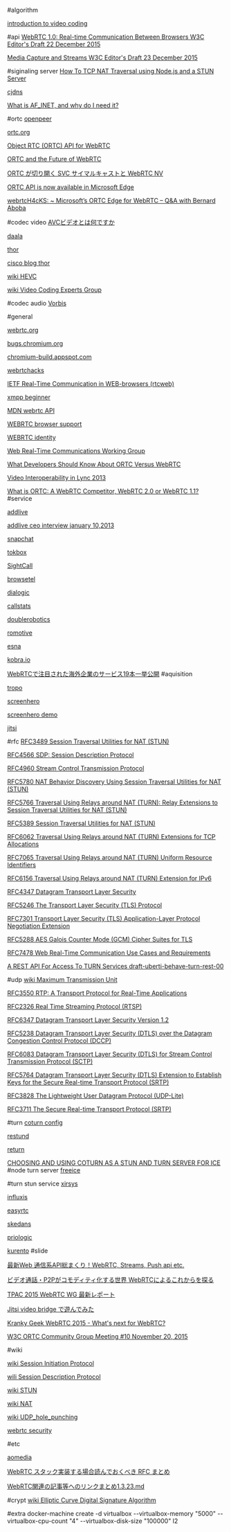 #algorithm

[introduction to video coding](http://people.xiph.org/~tterribe/pubs/lca2012/auckland/intro_to_video1.pdf)


#api
[WebRTC 1.0: Real-time Communication Between Browsers W3C Editor's Draft 22 December 2015](http://w3c.github.io/webrtc-pc/)

[Media Capture and Streams W3C Editor's Draft 23 December 2015](http://w3c.github.io/mediacapture-main/)

#siginaling server
[How To TCP NAT Traversal using Node.js and a STUN Server](http://blog.sogilis.com/post/87085010136/how-to-tcp-nat-traversal-using-nodejs-and-a-stun)

[cjdns](http://wiki.coffee0101.com/wiki/Cjdns)

[What is AF_INET, and why do I need it?](http://stackoverflow.com/questions/1593946/what-is-af-inet-and-why-do-i-need-it)

#ortc
[openpeer](http://openpeer.org/)

[ortc.org](http://ortc.org/)

[Object RTC (ORTC) API for WebRTC](http://ortc.org/wp-content/uploads/2014/04/ortc.html)

[ORTC and the Future of WebRTC](http://www.infoq.com/news/2014/08/ortc-webrtc)

[ORTC が切り開く SVC サイマルキャストと WebRTC NV](http://jxck.hatenablog.com/entry/ortc-to-webrtcnv)

[ORTC API is now available in Microsoft Edge](https://blogs.windows.com/msedgedev/2015/09/18/ortc-api-is-now-available-in-microsoft-edge/)

[webrtcH4cKS: ~ Microsoft’s ORTC Edge for WebRTC – Q&A with Bernard Aboba](https://webrtchacks.com/ortc-edge-microsoft-qa/)

#codec video
[AVCビデオとは何ですか](http://www.winxdvd.com/blog/avc.htm)

[daala](https://xiph.org/daala/)

[thor](https://github.com/cisco/thor)

[cisco blog thor](http://blogs.cisco.com/collaboration/world-meet-thor-a-project-to-hammer-out-a-royalty-free-video-codec)

[wiki HEVC](https://en.wikipedia.org/wiki/High_Efficiency_Video_Coding)

[wiki Video Coding Experts Group](https://en.wikipedia.org/wiki/Video_Coding_Experts_Group)

#codec audio
[Vorbis](https://ja.wikipedia.org/wiki/Vorbis)

#general

[webrtc.org](https://webrtc.org/)

[bugs.chromium.org](https://bugs.chromium.org/p/webrtc/issues/list)

[chromium-build.appspot.com](https://chromium-build.appspot.com/p/chromium/console)

[webrtchacks](https://webrtchacks.com/about/)

[IETF Real-Time Communication in WEB-browsers (rtcweb)](https://datatracker.ietf.org/wg/rtcweb/documents/)

[xmpp beginner](http://www.im-net.org/sp/xmpp/)

[MDN webrtc API](https://developer.mozilla.org/en-US/docs/Web/API/WebRTC_API)

[WEBRTC browser support](http://iswebrtcreadyyet.com/)

[WEBRTC identity](https://www.terena.org/activities/tf-webrtc/meeting2/slides/20150519-webrtc-identity.pdf)

[Web Real-Time Communications Working Group](http://www.w3.org/2011/04/webrtc/)

[What Developers Should Know About ORTC Versus WebRTC](http://www.programmableweb.com/news/what-developers-should-know-about-ortc-versus-webrtc/analysis/2015/10/12)

[Video Interoperability in Lync 2013](http://blog.schertz.name/2012/07/video-interoperability-in-lync-2013/)


[What is ORTC: A WebRTC Competitor, WebRTC 2.0 or WebRTC 1.1?](https://bloggeek.me/ortc-webrtc/)
#service


[addlive](http://www.addlive.com/)

[addlive ceo interview january 10,2013](https://bloggeek.me/addlive-interview/)

[snapchat](https://www.snapchat.com/)

[tokbox](https://tokbox.com/)

[SightCall](http://www.sightcall.com/about/)

[browsetel](https://www.browsetel.com/)

[dialogic](http://www.dialogic.com/)

[callstats](http://www.callstats.io/)

[doublerobotics](http://www.doublerobotics.com/)

[romotive](https://www.crunchbase.com/organization/romotive#/entity)

[esna](http://www.esna.com/index.html#)

[kobra.io](https://kobra.io/#/)

[WebRTCで注目された海外企業のサービス19本一挙公開](https://html5experts.jp/yusuke-naka/1130/)
#aquisition

[tropo](http://tropo.acrossway.com/method/top)

[screenhero](https://screenhero.com/login/)

[screenhero demo](https://www.youtube.com/watch?v=5BOAArc7vfM)

[jitsi](https://jitsi.org/Projects/JitsiVideobridge)

#rfc
[RFC3489 Session Traversal Utilities for NAT (STUN)](https://tools.ietf.org/html/rfc5389)

[RFC4566 SDP: Session Description Protocol](https://tools.ietf.org/html/rfc4566)

[RFC4960 Stream Control Transmission Protocol](https://tools.ietf.org/html/rfc4960)

[RFC5780 NAT Behavior Discovery Using Session Traversal Utilities for NAT (STUN)](https://tools.ietf.org/html/rfc5780)

[RFC5766 Traversal Using Relays around NAT (TURN): Relay Extensions to Session Traversal Utilities for NAT (STUN)](http://tools.ietf.org/html/rfc5766)

[RFC5389 Session Traversal Utilities for NAT (STUN)](https://tools.ietf.org/html/rfc5389)

[RFC6062 Traversal Using Relays around NAT (TURN) Extensions for TCP Allocations](https://tools.ietf.org/html/rfc6062)

[RFC7065 Traversal Using Relays around NAT (TURN) Uniform Resource Identifiers](https://tools.ietf.org/html/rfc7065)

[RFC6156 Traversal Using Relays around NAT (TURN) Extension for IPv6](https://tools.ietf.org/html/rfc6156)

[RFC4347 Datagram Transport Layer Security](https://tools.ietf.org/html/rfc4347)

[RFC5246 The Transport Layer Security (TLS) Protocol](https://tools.ietf.org/html/rfc5246)

[RFC7301 Transport Layer Security (TLS) Application-Layer Protocol Negotiation Extension](https://tools.ietf.org/html/rfc7301)

[RFC5288 AES Galois Counter Mode (GCM) Cipher Suites for TLS](https://tools.ietf.org/html/rfc5288)

[RFC7478 Web Real-Time Communication Use Cases and Requirements](https://tools.ietf.org/html/rfc7478)

[A REST API For Access To TURN Services draft-uberti-behave-turn-rest-00](http://tools.ietf.org/html/draft-uberti-behave-turn-rest-00)

#udp
[wiki Maximum Transmission Unit](https://ja.wikipedia.org/wiki/Maimum_Transmission_Unit)

[RFC3550 RTP: A Transport Protocol for Real-Time Applications](https://www.ietf.org/rfc/rfc3550.txt)

[RFC2326 Real Time Streaming Protocol (RTSP)](https://www.ietf.org/rfc/rfc2326.txt)

[RFC6347 Datagram Transport Layer Security Version 1.2](https://tools.ietf.org/html/rfc6347)

[RFC5238 Datagram Transport Layer Security (DTLS) over the Datagram Congestion Control Protocol (DCCP)](https://tools.ietf.org/html/rfc5238)

[RFC6083 Datagram Transport Layer Security (DTLS) for Stream Control Transmission Protocol (SCTP)](https://tools.ietf.org/html/rfc6083)

[RFC5764 Datagram Transport Layer Security (DTLS) Extension to Establish Keys for the Secure Real-time Transport Protocol (SRTP)](https://tools.ietf.org/html/rfc5764)

[RFC3828 The Lightweight User Datagram Protocol (UDP-Lite)](https://tools.ietf.org/html/rfc3828)

[RFC3711 The Secure Real-time Transport Protocol (SRTP)](https://tools.ietf.org/html/rfc3711)

#turn
[coturn config](https://github.com/coturn/coturn/blob/master/examples/etc/turnserver.conf)

[restund](http://creytiv.com/restund.html)

[return](https://www.resiprocate.org/ReTurn_Overview)

[CHOOSING AND USING COTURN AS A STUN AND TURN SERVER FOR ICE](http://www.furorteutonicus.eu/2014/09/30/choosing-and-using-coturn-as-a-stun-and-turn-server-for-ice/)
#node turn server
[freeice](https://github.com/DamonOehlman/freeice)



#turn stun service
[xirsys](http://xirsys.com/)

[influxis](http://influxis.com/)

[easyrtc](https://easyrtc.com/)

[skedans](https://www.skedans.com/#)

[priologic](https://www.priologic.com/)

[kurento](http://www.kurento.org/)
#slide

[最新Web 通信系API総まくり！WebRTC, Streams, Push api etc.](http://sssslide.com/www.slideshare.net/KensakuKOMATSU/web-apiwebrtc-streams-push-api-etc)

[ビデオ通話・P2Pがコモディティ化する世界 WebRTCによるこれからを探る](http://sssslide.com/www.slideshare.net/KensakuKOMATSU/p2p-webrtc)

[TPAC 2015 WebRTC WG 最新レポート](http://www.slideshare.net/td-nttcom/webrtc-tpac-2015)

[Jitsi video bridge で遊んでみた](http://www.slideshare.net/tnoho/jitsi-video-bridge)

[Kranky Geek WebRTC 2015 - What's next for WebRTC?](http://www.slideshare.net/webrtclive/kranky-geek-google-team)

[W3C ORTC Community Group Meeting #10 November 20, 2015](https://docs.google.com/presentation/d/11JBlA-9gY4qZzUB6YhhMjeeA7tc9vSJowvs6tgI2f1c/edit#slide=id.p)

#wiki

[wiki Session Initiation Protocol](https://ja.wikipedia.org/wiki/Session_Initiation_Protocol)

[wili Session Description Protocol](https://en.wikipedia.org/wiki/Session_Description_Protocol)

[wiki STUN](https://en.wikipedia.org/wiki/STUN)

[wiki NAT](https://en.wikipedia.org/wiki/Network_address_translation)

[wiki UDP_hole_punching](https://en.wikipedia.org/wiki/UDP_hole_punching)

[webrtc security](http://webrtc-security.github.io/index.html)

#etc

[aomedia](http://aomedia.org/)

[WebRTC スタック実装する場合読んでおくべき RFC まとめ](http://qiita.com/voluntas/items/63cb73e4c9373e726a34)

[WebRTC関連の記事等へのリンクまとめ1.3.23.md](http://qiita.com/hiroyuki_hon/items/cd433ceae471f41dda62)


#crypt
[wiki Elliptic Curve Digital Signature Algorithm](https://en.wikipedia.org/wiki/Elliptic_Curve_Digital_Signature_Algorithm)


#extra
docker-machine create -d virtualbox --virtualbox-memory "5000" --virtualbox-cpu-count "4" --virtualbox-disk-size "100000" l2